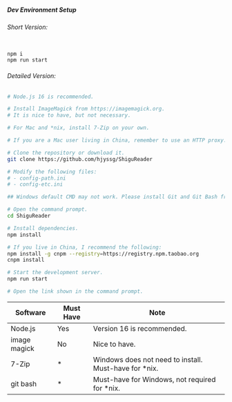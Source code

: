 ##### Dev Environment Setup


###### Short Version:

```bash

npm i
npm run start

```

###### Detailed Version:
```bash
# Node.js 16 is recommended.

# Install ImageMagick from https://imagemagick.org.
# It is nice to have, but not necessary.

# For Mac and *nix, install 7-Zip on your own.

# If you are a Mac user living in China, remember to use an HTTP proxy.

# Clone the repository or download it.
git clone https://github.com/hjyssg/ShiguReader

# Modify the following files:
# - config-path.ini
# - config-etc.ini

## Windows default CMD may not work. Please install Git and Git Bash from https://git-scm.com/.

# Open the command prompt.
cd ShiguReader

# Install dependencies.
npm install

# If you live in China, I recommend the following:
npm install -g cnpm --registry=https://registry.npm.taobao.org
cnpm install

# Start the development server.
npm run start

# Open the link shown in the command prompt.

```


| Software      | Must Have | Note                           |
|---------------|-----------|--------------------------------|
| Node.js       | Yes       | Version 16 is recommended.      |
| image magick  | No        | Nice to have.                   |
| 7-Zip         | *      | Windows does not need to install. Must-have for *nix. |
| git bash      | *         | Must-have for Windows, not required for *nix. |